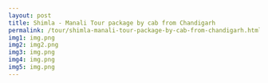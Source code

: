 ```yaml
---
layout: post
title: Shimla - Manali Tour package by cab from Chandigarh
permalink: /tour/shimla-manali-tour-package-by-cab-from-chandigarh.html
img1: img.png
img2: img2.png
img3: img.png
img4: img.png
img5: img.png
---
```

